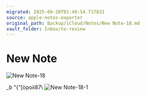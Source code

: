 ```yaml
---
migrated: 2025-09-20T01:49:54.717833
source: apple-notes-exporter
original_path: Backup/iCloud/Notes/New Note-18.md
vault_folder: Inbox/to-review
---
```

# New Note

![New Note-18](images/New%20Note-18.png)

_b “{“[òpoii87\\ 
![New Note-18-1](images/New%20Note-18-1.png)
